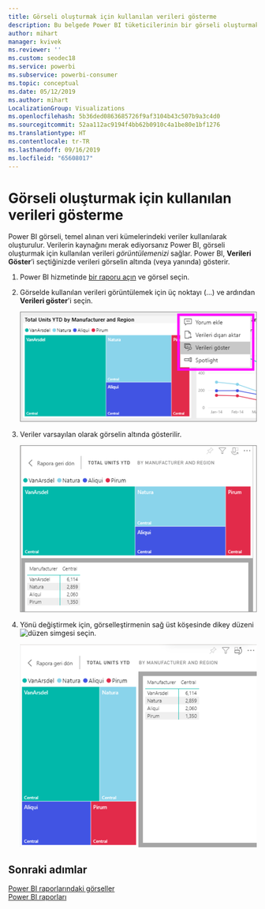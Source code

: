 ```yaml
---
title: Görseli oluşturmak için kullanılan verileri gösterme
description: Bu belgede Power BI tüketicilerinin bir görseli oluşturmak için kullanılan verileri nasıl "görebileceği" anlatılmaktadır.
author: mihart
manager: kvivek
ms.reviewer: ''
ms.custom: seodec18
ms.service: powerbi
ms.subservice: powerbi-consumer
ms.topic: conceptual
ms.date: 05/12/2019
ms.author: mihart
LocalizationGroup: Visualizations
ms.openlocfilehash: 5b36ded0863685726f9af3104b43c507b9a3c4d0
ms.sourcegitcommit: 52aa112ac9194f4bb62b0910c4a1be80e1bf1276
ms.translationtype: HT
ms.contentlocale: tr-TR
ms.lasthandoff: 09/16/2019
ms.locfileid: "65608017"
---
```

# <a name="show-the-data-that-was-used-to-create-the-visual"></a>Görseli oluşturmak için kullanılan verileri gösterme

Power BI görseli, temel alınan veri kümelerindeki veriler kullanılarak oluşturulur. Verilerin kaynağını merak ediyorsanız Power BI, görseli oluşturmak için kullanılan verileri *görüntülemenizi* sağlar. Power BI, **Verileri Göster**’i seçtiğinizde verileri görselin altında (veya yanında) gösterir.


1. Power BI hizmetinde [bir raporu açın](end-user-report-open.md) ve görsel seçin.  
2. Görselde kullanılan verileri görüntülemek için üç noktayı (...) ve ardından **Verileri göster**'i seçin.
   
   ![Verileri göster’i seçin](./media/end-user-show-data/power-bi-explore-show-data-newer.png)
3. Veriler varsayılan olarak görselin altında gösterilir.
   
   ![görsel ve veri dikey görüntüsü](./media/end-user-show-data/power-bi-show-data-new.png)

4. Yönü değiştirmek için, görselleştirmenin sağ üst köşesinde dikey düzeni ![düzen simgesi](media/end-user-show-data/power-bi-vertical-icon-new.png) seçin.
   
   ![görsel ve veri yatay görüntüsü](./media/end-user-show-data/power-bi-show-data-rotate.png)

## <a name="next-steps"></a>Sonraki adımlar
[Power BI raporlarındaki görseller](../visuals/power-bi-report-visualizations.md)    
[Power BI raporları](end-user-reports.md)    
